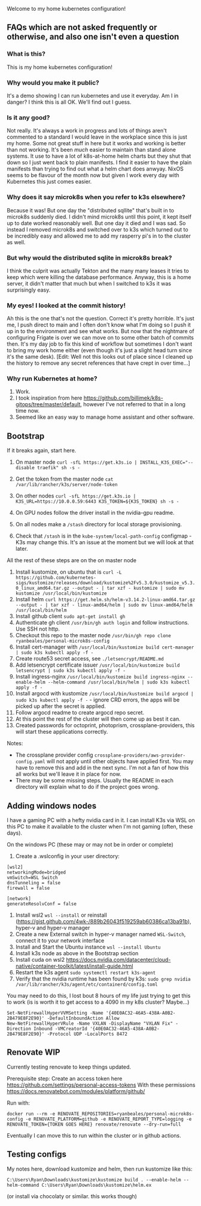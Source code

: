 Welcome to my home kubernetes configuration!

## FAQs which are not asked frequently or otherwise, and also one isn't even a question

### What is this?
This is my home kubernetes configuration!

### Why would you make it public?
It's a demo showing I can run kubernetes and use it everyday. Am I in danger? I think this is all OK. We'll find out I guess.

### Is it any good?
Not really. It's always a work in progress and lots of things aren't commented to a standard I would leave in the workplace since this is just my home. Some not great stuff in here but it works and working is better than not working. It's been _much_ easier to maintain than stand alone systems. It use to have a lot of k8s-at-home helm charts but they shut that down so I just went back to plain manifests. I find it easier to have the plain manifests than trying to find out what a helm chart does anwyay. NixOS seems to be flavour of the month now but given I work every day with Kubernetes this just comes easier.

### Why does it say microk8s when you refer to k3s elsewhere?
Because it was! But one day the "distributed sqllite" that's built in to microk8s suddenly died. I didn't mind microk8s until this point, it kept itself up to date worked reasonably well. But one day it died and I was sad. So instead I removed microk8s and switched over to k3s which turned out to be incredibly easy and allowed me to add my rasperry pi's in to the cluster as well. 

### But why would the distributed sqlite in microk8s break?
I think the culprit was actually Tekton and the many many leases it tries to keep which were killing the database performance. Anyway, this is a home server, it didn't matter that much but when I switched to k3s it was surprisingly easy.

### My eyes! I looked at the commit history!
Ah this is the one that's not the question. Correct it's pretty horrible. It's just me, I push direct to main and I often don't know what I'm doing so I push it up in to the environment and see what works. But now that the nightmare of configuring Frigate is over we can move on to some other batch of commits then. It's my day job to fix this kind of workflow but sometimes I don't want to bring my work home either (even though it's just a slight head turn since it's the same desk). [Edit: Well not this looks out of place since I cleaned up the history to remove any secret references that have crept in over time...]

### Why run Kubernetes at home?
1. Work.
1. I took inspiration from here https://github.com/billimek/k8s-gitops/tree/master/default, however I've not referred to that in a long time now.
1. Seemed like an easy way to manage home assistant and other software.

## Bootstrap
If it breaks again, start here.
1. On master node `curl -sfL https://get.k3s.io | INSTALL_K3S_EXEC="--disable traefik" sh -s -`
1. Get the token from the master node `cat /var/lib/rancher/k3s/server/node-token`

1. On other nodes `curl -sfL https://get.k3s.io | K3S_URL=https://10.0.0.59:6443 K3S_TOKEN=${K3S_TOKEN} sh -s -`
1. On GPU nodes follow the driver install in the nvidia-gpu readme.
1. On all nodes make a `/stash` directory for local storage provisioning.
1. Check that `/stash` is in the `kube-system/local-path-config` configmap - K3s may change this. It's an issue at the moment but we will look at that later.

All the rest of these steps are on the on master node
1. Install kustomize, on ubuntu that is `curl -L https://github.com/kubernetes-sigs/kustomize/releases/download/kustomize%2Fv5.3.0/kustomize_v5.3.0_linux_amd64.tar.gz --output - | tar xzf - kustomize | sudo mv kustomize /usr/local/bin/kustomize`
1. Install helm `curl https://get.helm.sh/helm-v3.14.2-linux-amd64.tar.gz --output - | tar xzf - linux-amd64/helm | sudo mv linux-amd64/helm /usr/local/bin/helm`
1. Install github client `sudo apt-get install gh`
1. Authenticate gh client `/usr/bin/gh auth login` and follow instructions. Use SSH not http.
1. Checkout this repo to the master node `/usr/bin/gh repo clone ryanbeales/personal-microk8s-config`
1. Install cert-manager with `/usr/local/bin/kustomize build cert-manager | sudo k3s kubectl apply -f -`
1. Create route53 secret access, see `./letsencrypt/README.md`
1. Add letsencrypt certificate issuer `/usr/local/bin/kustomize build letsencrypt | sudo k3s kubectl apply -f -`
1. Install ingress-nginx `/usr/local/bin/kustomize build ingress-nginx --enable-helm --helm-command /usr/local/bin/helm | sudo k3s kubectl apply -f -`
1. Install argocd with kustomize `/usr/local/bin/kustomize build argocd | sudo k3s kubectl apply -f -` - ignore CRD errors, the apps will be picked up after the secret is applied.
1. Follow argocd readme to create argocd repo secret.
1. At this point the rest of the cluster will then come up as best it can.
1. Created passwords for octoprint, photoprism, crossplane-providers, this will start these applications correctly.

Notes:
- The crossplane provider config `crossplane-providers/aws-provider-config.yaml` will not apply until other objects have applied first. You may have to remove this and add in the next sync. I'm not a fan of how this all works but we'll leave it in place for now.
- There may be some missing steps. Usually the README in each directory will explain what to do if the project goes wrong.

## Adding windows nodes
I have a gaming PC with a hefty nvidia card in it. I can install K3s via WSL on this PC to make it available to the cluster when I'm not gaming (often, these days).

On the windows PC (these may or may not be in order or complete)
1. Create a .wslconfig in your user directory:
```
[wsl2]
networkingMode=bridged
vmSwitch=WSL Switch
dnsTunneling = false
firewall = false

[network]
generateResolvConf = false
```
1. Install wsl2 `wsl --install` or reinstall (https://gist.github.com/4wk-/889b26043f519259ab60386ca13ba91b), hyper-v and hyper-v manager
1. Create a new External switch in hyper-v manager named `WSL-Switch`, connect it to your network interface
1. Install and Start the Ubuntu instance `wsl --install Ubuntu`
1. Install k3s node as above in the Bootstrap section
1. Install cuda on wsl2 https://docs.nvidia.com/datacenter/cloud-native/container-toolkit/latest/install-guide.html
1. Restart the k3s agent `sudo systemctl restart k3s-agent`
1. Verify that the nvidia runtime has been found by k3s: `sudo grep nvidia /var/lib/rancher/k3s/agent/etc/containerd/config.toml`

You may need to do this, I lost bout 8 hours of my life just trying to get this to work (is is worth it to get access to a 4090 in my k8s cluster? Maybe...)
```
Set-NetFirewallHyperVVMSetting -Name '{40E0AC32-46A5-438A-A0B2-2B479E8F2E90}' -DefaultInboundAction Allow
New-NetFirewallHyperVRule -Name VXLAN -DisplayName "VXLAN Fix" -Direction Inbound -VMCreatorId '{40E0AC32-46A5-438A-A0B2-2B479E8F2E90}' -Protocol UDP -LocalPorts 8472
```

## Renovate WIP
Currently testing renovate to keep things updated. 

Prerequisite step:
Create an access token here https://github.com/settings/personal-access-tokens With these permissions https://docs.renovatebot.com/modules/platform/github/

Run with:
```
docker run --rm -e RENOVATE_REPOSITORIES=ryanbeales/personal-microk8s-config -e RENOVATE_PLATFORM=github -e RENOVATE_REPORT_TYPE=logging -e RENOVATE_TOKEN={TOKEN GOES HERE} renovate/renovate --dry-run=full
```

Eventually I can move this to run within the cluster or in github actions.

## Testing configs
My notes here, download kustomize and helm, then run kustomize like this:
```
C:\Users\Ryan\Downloads\kustomize\kustomize build . --enable-helm --helm-command C:\Users\Ryan\Downloads\kustomize\helm.ex
```
(or install via chocolaty or similar. this works though)